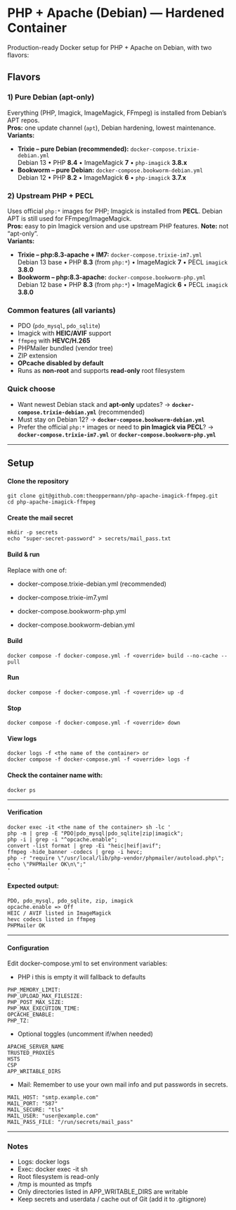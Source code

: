 # PHP + Apache (Debian) — Hardened Container

Production-ready Docker setup for PHP + Apache on Debian, with two flavors:

## Flavors

### 1) Pure Debian (apt-only)
Everything (PHP, Imagick, ImageMagick, FFmpeg) is installed from Debian’s APT repos.  
**Pros:** one update channel (`apt`), Debian hardening, lowest maintenance.  
**Variants:**
- **Trixie – pure Debian (recommended):** `docker-compose.trixie-debian.yml`  
  Debian 13 • PHP **8.4** • ImageMagick **7** • `php-imagick` **3.8.x**
- **Bookworm – pure Debian:** `docker-compose.bookworm-debian.yml`  
  Debian 12 • PHP **8.2** • ImageMagick **6** • `php-imagick` **3.7.x**

### 2) Upstream PHP + PECL
Uses official `php:*` images for PHP; Imagick is installed from **PECL**. Debian APT is still used for FFmpeg/ImageMagick.  
**Pros:** easy to pin Imagick version and use upstream PHP features. **Note:** not “apt-only”.  
**Variants:**
- **Trixie – php:8.3-apache + IM7:** `docker-compose.trixie-im7.yml`  
  Debian 13 base • PHP **8.3** (from `php:*`) • ImageMagick **7** • PECL `imagick` **3.8.0**
- **Bookworm – php:8.3-apache:** `docker-compose.bookworm-php.yml`  
  Debian 12 base • PHP **8.3** (from `php:*`) • ImageMagick **6** • PECL `imagick` **3.8.0**

### Common features (all variants)

- PDO (`pdo_mysql`, `pdo_sqlite`)
- Imagick with **HEIC/AVIF** support
- `ffmpeg` with **HEVC/H.265**
- PHPMailer bundled (vendor tree)
- ZIP extension
- **OPcache disabled by default**
- Runs as **non-root** and supports **read-only** root filesystem

### Quick choose

- Want newest Debian stack and **apt-only** updates? → **`docker-compose.trixie-debian.yml`** (recommended)  
- Must stay on Debian 12? → **`docker-compose.bookworm-debian.yml`**  
- Prefer the official `php:*` images or need to **pin Imagick via PECL**? → **`docker-compose.trixie-im7.yml`** or **`docker-compose.bookworm-php.yml`**

---


## Setup

#### Clone the repository
```
git clone git@github.com:theoppermann/php-apache-imagick-ffmpeg.git
cd php-apache-imagick-ffmpeg
```
#### Create the mail secret
```
mkdir -p secrets
echo "super-secret-password" > secrets/mail_pass.txt
```
#### Build & run

Replace <override> with one of:

- docker-compose.trixie-debian.yml (recommended)

- docker-compose.trixie-im7.yml

- docker-compose.bookworm-php.yml

- docker-compose.bookworm-debian.yml

#### Build
```
docker compose -f docker-compose.yml -f <override> build --no-cache --pull
```

#### Run
```
docker compose -f docker-compose.yml -f <override> up -d
```

#### Stop
```
docker compose -f docker-compose.yml -f <override> down
```
#### View logs
```
docker logs -f <the name of the container> or
docker compose -f docker-compose.yml -f <override> logs -f
```

#### Check the container name with:
```
docker ps
```
---

#### Verification
```
docker exec -it <the name of the container> sh -lc '
php -m | grep -E "PDO|pdo_mysql|pdo_sqlite|zip|imagick";
php -i | grep -i "^opcache.enable";
convert -list format | grep -Ei "heic|heif|avif";
ffmpeg -hide_banner -codecs | grep -i hevc;
php -r "require \"/usr/local/lib/php-vendor/phpmailer/autoload.php\"; echo \"PHPMailer OK\n\";"
'

```
#### Expected output:
```
PDO, pdo_mysql, pdo_sqlite, zip, imagick
opcache.enable => Off
HEIC / AVIF listed in ImageMagick
hevc codecs listed in ffmpeg
PHPMailer OK
```
---

#### Configuration

Edit docker-compose.yml to set environment variables:

- PHP i this is empty it will fallback to defaults
```
PHP_MEMORY_LIMIT:
PHP_UPLOAD_MAX_FILESIZE:
PHP_POST_MAX_SIZE:
PHP_MAX_EXECUTION_TIME:
OPCACHE_ENABLE:
PHP_TZ:
```

- Optional toggles (uncomment if/when needed)
```
APACHE_SERVER_NAME
TRUSTED_PROXIES
HSTS
CSP
APP_WRITABLE_DIRS
```
- Mail: Remember to use your own mail info and put passwords in secrets.
```
MAIL_HOST: "smtp.example.com"
MAIL_PORT: "587"
MAIL_SECURE: "tls"
MAIL_USER: "user@example.com"
MAIL_PASS_FILE: "/run/secrets/mail_pass"
```
---

### Notes

- Logs: docker logs <the name of the container>
- Exec: docker exec -it <the name of the container> sh
- Root filesystem is read-only
- /tmp is mounted as tmpfs
- Only directories listed in APP_WRITABLE_DIRS are writable
- Keep secrets and userdata / cache out of Git (add it to .gitignore)
